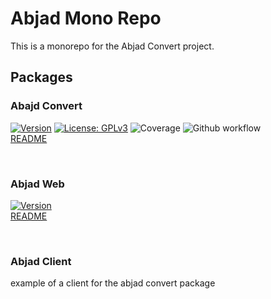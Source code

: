 # Abjad Mono Repo

This is a monorepo for the Abjad Convert project.

## Packages
### Abajd Convert
[![Version](https://img.shields.io/badge/version-0.11.0-blue.svg)](https://github.com/amerharb/abjad/tree/abjad-convert/version/0.11.0)
[![License: GPLv3](https://img.shields.io/badge/License-ISC-blue.svg)](https://opensource.org/licenses/ISC)
![Coverage](https://raw.githubusercontent.com/amerharb/abjad/abjad-convert/version/0.11.0/packages/abjad-convert/badges/coverage.svg)
![Github workflow](https://github.com/amerharb/abjad/actions/workflows/lint-test.yaml/badge.svg?branch=abjad-convert/version/0.11.0)
<br>
[README](https://github.com/amerharb/abjad/blob/main/packages/abjad-convert/README.md)

<br>

### Abjad Web
[![Version](https://img.shields.io/badge/version-0.11.0-blue.svg)](https://github.com/amerharb/abjad/tree/abjad-web/version/0.11.0)
<br>
[README](https://github.com/amerharb/abjad/blob/main/packages/abjad-web/README.md)

<br>

### Abjad Client
example of a client for the abjad convert package

<br>
